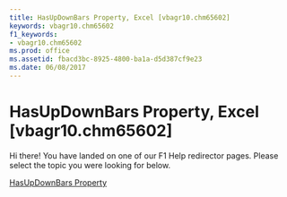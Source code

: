 ```yaml
---
title: HasUpDownBars Property, Excel [vbagr10.chm65602]
keywords: vbagr10.chm65602
f1_keywords:
- vbagr10.chm65602
ms.prod: office
ms.assetid: fbacd3bc-8925-4800-ba1a-d5d387cf9e23
ms.date: 06/08/2017
---
```



# HasUpDownBars Property, Excel [vbagr10.chm65602]

Hi there! You have landed on one of our F1 Help redirector pages. Please select the topic you were looking for below.

[HasUpDownBars Property](http://msdn.microsoft.com/library/c3785986-a013-727c-95e6-56a732b8b40f%28Office.15%29.aspx)

